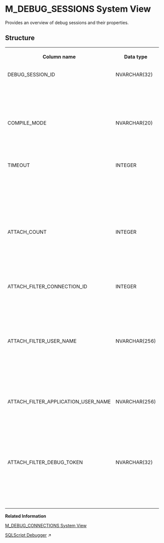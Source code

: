 <!-- loio20aeae89751910148c86e4caa4b3eae8 -->

# M\_DEBUG\_SESSIONS System View

Provides an overview of debug sessions and their properties.



<a name="loio20aeae89751910148c86e4caa4b3eae8___m__d_e_b_u_g__s_e_s_s_i_o_n_s_1struct_M_DEBUG_SESSIONS"/>

## Structure


<table>
<tr>
<th valign="top">

Column name



</th>
<th valign="top">

Data type



</th>
<th valign="top">

Description



</th>
</tr>
<tr>
<td valign="top">

DEBUG\_SESSION\_ID



</td>
<td valign="top">

NVARCHAR\(32\)



</td>
<td valign="top">

Displays the landscape-wide unique identifier for debug session.



</td>
</tr>
<tr>
<td valign="top">

COMPILE\_MODE



</td>
<td valign="top">

NVARCHAR\(20\)



</td>
<td valign="top">

Displays the compilation handling of nested procedures.



</td>
</tr>
<tr>
<td valign="top">

TIMEOUT



</td>
<td valign="top">

INTEGER



</td>
<td valign="top">

Displays the time in seconds after which the debug session will timeout and destroy itself.



</td>
</tr>
<tr>
<td valign="top">

ATTACH\_COUNT



</td>
<td valign="top">

INTEGER



</td>
<td valign="top">

Displays the number of debuggees the debugger is currently attached to.



</td>
</tr>
<tr>
<td valign="top">

ATTACH\_FILTER\_CONNECTION\_ID



</td>
<td valign="top">

INTEGER



</td>
<td valign="top">

Displays the connection ID the debugger is using to attach to connections.



</td>
</tr>
<tr>
<td valign="top">

ATTACH\_FILTER\_USER\_NAME



</td>
<td valign="top">

NVARCHAR\(256\)



</td>
<td valign="top">

Displays the connection user name the debugger is using to attach to connections.



</td>
</tr>
<tr>
<td valign="top">

ATTACH\_FILTER\_APPLICATION\_USER\_NAME



</td>
<td valign="top">

NVARCHAR\(256\)



</td>
<td valign="top">

Displays the application user name the debugger is using to attach to connections.



</td>
</tr>
<tr>
<td valign="top">

ATTACH\_FILTER\_DEBUG\_TOKEN



</td>
<td valign="top">

NVARCHAR\(32\)



</td>
<td valign="top">

Displays the debug token the debugger is using to attach to connections.



</td>
</tr>
</table>

**Related Information**  


[M\_DEBUG\_CONNECTIONS System View](m-debug-connections-system-view-20ae867.md "Provides an overview of connections used per debug session.")

[SQLScript Debugger](https://help.sap.com/viewer/d1cb63c8dd8e4c35a0f18aef632687f0/2023_2_QRC/en-US/77b84f65439d4ead97c88b7452476674.html "") :arrow_upper_right:

